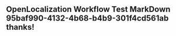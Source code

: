 <properties
ms.topic="hero-topic"
ms.test1="hero-topic"
ms.test2="test"/>

## OpenLocalization Workflow Test MarkDown 95baf990-4132-4b68-b4b9-301f4cd561ab thanks!
